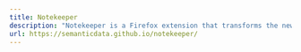 ```yaml
---
title: Notekeeper
description: "Notekeeper is a Firefox extension that transforms the new tab into a minimalist, auto-saving plaintext editor. It uses Firefox Sync to stay up-to-date and synchronized across machines."
url: https://semanticdata.github.io/notekeeper/
---
```

